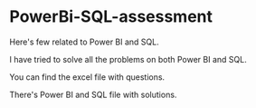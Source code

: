 # PowerBi-SQL-assessment
Here's few related to Power BI and SQL.

I have tried to solve all the problems on both Power BI and SQL.

You can find the excel file with questions.

There's Power BI and SQL file with solutions.
